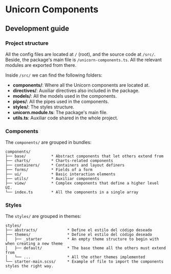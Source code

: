 # Unicorn Components

## Development guide

### Project structure

All the config files are located at `/` (root), and the source code at `/src/`. 
Beside, the package's main file  is `/unicorn-components.ts`. All the relevant modules are exported from there.

Inside `/src/` we can find the following folders:

* **components/**: Where all the Unicorn components are located at.
* **directives/**: Auxiliar directives also included in the package.
* **models/**: All the models used in the components.
* **pipes/**: All the pipes used in the components.
* **styles/**: The styles structure.
* **unicorn.module.ts**: The package's main file.
* **utils.ts**: Auxiliar code shared in the whole project.

### Components

The `components/` are grouped in bundles:

```
components/
├── base/           * Abstract components that let others extend from
├── charts/         * Charts-related components
├── containers/     * Containers and layout definers
├── forms/          * Fields of a form
├── ui/             * Basic interaction elements
├── utils/          * Auxiliar components
├── view/           * Complex components that define a higher level UI.
└── index.ts        * All the components in a single array
```

### Styles

The `styles/` are grouped in themes:

```
styles/
├── abstracts/             * Define el estilo del código deseado
├── themes/                * Define el estilo del código deseado
│   ├── _starter           * An empty theme structure to begin with when creating a new theme
│   ├── default/           * The base theme all the others must extend from
│   └── ...                * All the other themes implemented
└── starter-main.scss/     * Example of file to import the components styles the right way.
```
